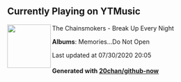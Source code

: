 ## Currently Playing on YTMusic

[<img align="left" width="100" src="https://lh3.googleusercontent.com/LoHg5B8dq9JxwzN31tDqpFEn0e6scAHBAu3N1o1r3BkJwGjgk6YAjIcbS1d3sk4Sf5TH0T7xh-QFmNJ6">](https://music.youtube.com/channel/UCQgUHOPJJrmzCjExg-ISupA)

The Chainsmokers - Break Up Every Night

**Albums**: Memories...Do Not Open

Last updated at 07/30/2020 20:05

#### Generated with [20chan/github-now](https://github.com/20chan/github-now)


<!--
**20chan/20chan** is a ✨ _special_ ✨ repository because its `README.md` (this file) appears on your GitHub profile.

Here are some ideas to get you started:

- 🔭 I’m currently working on ...
- 🌱 I’m currently learning ...
- 👯 I’m looking to collaborate on ...
- 🤔 I’m looking for help with ...
- 💬 Ask me about ...
- 📫 How to reach me: ...
- 😄 Pronouns: ...
- ⚡ Fun fact: ...
-->
